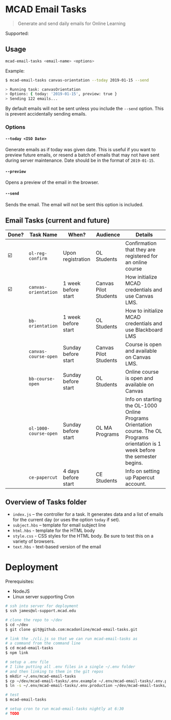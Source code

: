 # MCAD Email Tasks

> Generate and send daily emails for Online Learning

Supported:

## Usage

```sh
mcad-email-tasks <email-name> <options>
```

Example:

```sh
$ mcad-email-tasks canvas-orientation --today 2019-01-15 --send

> Running task: canvasOrientation
> Options: { today: '2019-01-15', preview: true }
> Sending 122 emails...
```

By default emails will not be sent unless you include the `--send` option. This is prevent accidentally sending emails.

### Options

#### `--today <ISO Date>`

Generate emails as if today was given date. This is useful if you want to preview future emails, or resend a batch of emails that may not have sent during server maintenance. Date should be in the format of `2019-01-15`.

#### `--preview`

Opens a preview of the email in the browser.

#### `--send`

Sends the email. The email will not be sent this option is included.

## Email Tasks (current and future)

| Done? | Task Name             | When?               | Audience              | Details                                                                                                                            |
| ----- | --------------------- | ------------------- | --------------------- | ---------------------------------------------------------------------------------------------------------------------------------- |
| ☑️    | `ol-reg-confirm`      | Upon registration   | OL Students           | Confirmation that they are registered for an online course                                                                         |
| ☑️    | `canvas-orientation`  | 1 week before start | Canvas Pilot Students | How initialize MCAD credentials and use Canvas LMS.                                                                                |
|       | `bb-orientation`      | 1 week before start | OL Students           | How to initialize MCAD credentials and use Blackboard LMS                                                                          |
|       | `canvas-course-open`  | Sunday before start | Canvas Pilot Students | Course is open and available on Canvas LMS.                                                                                        |
|       | `bb-course-open`      | Sunday before start | OL Students           | Online course is open and available on Canvas                                                                                      |
|       | `ol-1000-course-open` | Sunday before start | OL MA Programs        | Info on starting the OL-1000 Online Programs Orientation course. The OL Programs orientation is 1 week before the semester begins. |
|       | `ce-papercut`         | 4 days before start | CE Students           | Info on setting up Papercut account.                                                                                               |

## Overview of Tasks folder

- `index.js` – the controller for a task. It generates data and a list of emails for the current day (or uses the option `today` if set).
- `subject.hbs` – template for email subject line
- `html.hbs` - template for the HTML body
- `style.css` - CSS styles for the HTML body. Be sure to test this on a variety of browsers.
- `text.hbs` - text-based version of the email

# Deployment

Prerequisites:

- NodeJS
- Linux server supporting Cron

```sh
# ssh into server for deployment
$ ssh james@ol-support.mcad.edu

# clone the repo to ~/dev
$ cd ~/dev
$ git clone git@github.com:mcadonline/mcad-email-tasks.git

# link the ./cli.js so that we can run mcad-email-tasks as
# a command from the command line
$ cd mcad-email-tasks
$ npm link

# setup a .env file
# I like putting all .env files in a single ~/.env folder
# and then linking to them in the git repos
$ mkdir ~/.env/mcad-email-tasks
$ cp ~/dev/mcad-email-tasks/.env.example ~/.env/mcad-email-tasks/.env.production
$ ln -s ~/.env/mcad-email-tasks/.env.production ~/dev/mcad-email-tasks/.env

# test
$ mcad-email-tasks

# setup cron to run mcad-email-tasks nightly at 6:30
# TODO
```
